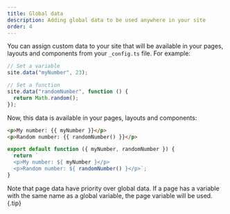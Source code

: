 ```yaml
---
title: Global data
description: Adding global data to be used anywhere in your site
order: 4
---
```


You can assign custom data to your site that will be available in your pages,
layouts and components from your `_config.ts` file. For example:

```js
// Set a variable
site.data("myNumber", 23);

// Set a function
site.data("randomNumber", function () {
  return Math.random();
});
```

Now, this data is available in your pages, layouts and components:

<lume-code>

```html { title="Nunjucks" }
<p>My number: {{ myNumber }}</p>
<p>Random number: {{ randomNumber() }}</p>
```

```js { title="JavaScript" }
export default function ({ myNumber, randomNumber }) {
  return `
  <p>My number: ${ myNumber }</p>
  <p>Random number: ${ randomNumber() }</p>`;
}
```

</lume-code>

Note that page data have priority over global data. If a page has a variable
with the same name as a global variable, the page variable will be used. {.tip}
